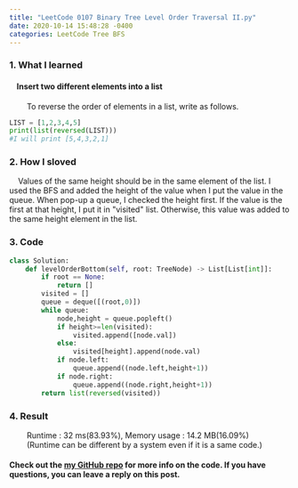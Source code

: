 ```yaml
---
title: "LeetCode 0107 Binary Tree Level Order Traversal II.py"
date: 2020-10-14 15:48:28 -0400
categories: LeetCode Tree BFS
---
```


### 1. What I learned
#### &nbsp;&nbsp;&nbsp;&nbsp;Insert two different elements into a list
&nbsp;&nbsp;&nbsp;&nbsp;&nbsp;&nbsp;&nbsp;&nbsp;To reverse the order of elements in a list, write as follows.
```python
LIST = [1,2,3,4,5]
print(list(reversed(LIST)))
#I will print [5,4,3,2,1]
```

### 2. How I sloved
&nbsp;&nbsp;&nbsp;&nbsp;Values of the same height should be in the same element of the list. I used the BFS and added the height of the value when I put the value in the queue. When pop-up a queue, I checked the height first. If the value is the first at that height, I put it in "visited" list. Otherwise, this value was added to the same height element in the list.

### 3. Code
```python
class Solution:
    def levelOrderBottom(self, root: TreeNode) -> List[List[int]]:
        if root == None:
            return []
        visited = []
        queue = deque([(root,0)])
        while queue:
            node,height = queue.popleft()
            if height>=len(visited):
                visited.append([node.val])
            else:
                visited[height].append(node.val)
            if node.left:
                queue.append((node.left,height+1))
            if node.right:
                queue.append((node.right,height+1))
        return list(reversed(visited))
```

### 4. Result
&nbsp;&nbsp;&nbsp;&nbsp;&nbsp;&nbsp;&nbsp;&nbsp;Runtime : 32 ms(83.93%), Memory usage : 14.2 MB(16.09%)  
&nbsp;&nbsp;&nbsp;&nbsp;&nbsp;&nbsp;&nbsp;&nbsp;(Runtime can be different by a system even if it is a same code.)

#### Check out the [my GitHub repo][hyuk-gh] for more info on the code. If you have questions, you can leave a reply on this post.

[hyuk-gh]:   https://github.com/dlgur1994/StudyAlgorithms
